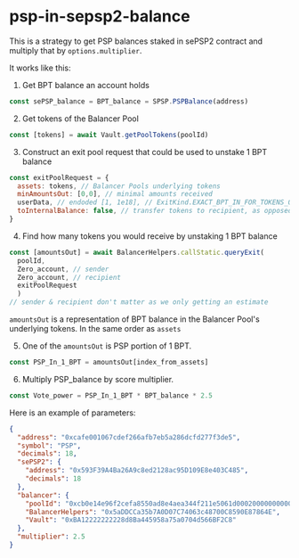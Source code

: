 # psp-in-sepsp2-balance

This is a strategy to get PSP balances staked in sePSP2 contract and multiply that by `options.multiplier`.

It works like this:
1. Get BPT balance an account holds
```js
const sePSP_balance = BPT_balance = SPSP.PSPBalance(address)
```

2. Get tokens of the Balancer Pool
```js
const [tokens] = await Vault.getPoolTokens(poolId)
```

3. Construct an exit pool request that could be used to unstake 1 BPT balance
```js
const exitPoolRequest = {
  assets: tokens, // Balancer Pools underlying tokens
  minAmountsOut: [0,0], // minimal amounts received
  userData, // endoded [1, 1e18], // ExitKind.EXACT_BPT_IN_FOR_TOKENS_OUT = 1
  toInternalBalance: false, // transfer tokens to recipient, as opposed to depositing to internal balance
}
  ```

4. Find how many tokens you would receive by unstaking 1 BPT balance
```js
const [amountsOut] = await BalancerHelpers.callStatic.queryExit(
  poolId,
  Zero_account, // sender
  Zero_account, // recipient
  exitPoolRequest
  )
// sender & recipient don't matter as we only getting an estimate
```
`amountsOut` is a representation of BPT balance in the Balancer Pool's underlying tokens. In the same order as `assets`

5. One of the `amountsOut` is PSP portion of 1 BPT.
```js
const PSP_In_1_BPT = amountsOut[index_from_assets]
```

6. Multiply PSP_balance by score multiplier.
```js
const Vote_power = PSP_In_1_BPT * BPT_balance * 2.5
```

Here is an example of parameters:

```json
{
  "address": "0xcafe001067cdef266afb7eb5a286dcfd277f3de5",
  "symbol": "PSP",
  "decimals": 18,
  "sePSP2": {
    "address": "0x593F39A4Ba26A9c8ed2128ac95D109E8e403C485",
    "decimals": 18
  },
  "balancer": {
    "poolId": "0xcb0e14e96f2cefa8550ad8e4aea344f211e5061d00020000000000000000011a",
    "BalancerHelpers": "0x5aDDCCa35b7A0D07C74063c48700C8590E87864E",
    "Vault": "0xBA12222222228d8Ba445958a75a0704d566BF2C8"
  },
  "multiplier": 2.5
}
```
